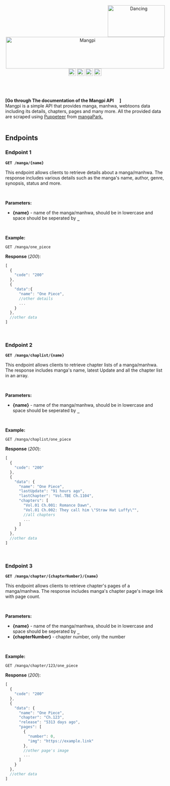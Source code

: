 <div align="center">
  <img src="https://media.giphy.com/media/3NnnS6Q8hVPZC/giphy.gif" alt="Dancing" width="180" height="100" align="right">
    <div align="center">
        <img src="https://media.giphy.com/media/Ej3SUBjzCqhJ1mf0VT/giphy.gif" width="500" height="100" alt="Mangpi"><br>
        <img src="https://img.shields.io/badge/Mangpi_api-blue" height="23">
        <img src="https://img.shields.io/badge/v1.0.0-blue" height="23">
        <img src="https://img.shields.io/badge/manga-scraper-purple" height="23">
        <img src="https://img.shields.io/badge/api-Documentation-blue" height="23">
    </div>
</div>
<br><br><br>


**[Go through The documentation of the Mangpi API <img src="https://img.shields.io/badge/v1.0.0-blue" height="15">]**<br>
Mangpi is a simple API that provides manga, manhwa, webtoons data including its details, chapters, pages and many more. All the provided data are scraped using [Puppeteer](https://github.com/puppeteer/puppeteer) from [mangaPark.](https://mangapark.net)
<br><br>

## Endpoints

### Endpoint 1

**`GET /manga/{name}`**

This endpoint allows clients to retrieve details about a manga/manhwa. The response includes various details such as the manga's name, author, genre, synopsis, status and more.

<br>

**Parameters:**
- **{name}** - name of the manga/manhwa, should be in lowercase and space should be seperated by **` _ `** 

<br>

**Example:**
```
GET /manga/one_piece
```

**Response** (*200*):

```js
[
  {
    "code": "200"
  },
  {
    "data":{
      "name": "One Piece",
      //other details
      ...
    }
  },
  //other data
]
```
<br>

### Endpoint 2

**`GET /manga/chaplist/{name}`**

This endpoint allows clients to retrieve chapter lists of a manga/manhwa. The response includes manga's name, latest Update and all the chapter list in an array.

<br>

**Parameters:**
- **{name}** - name of the manga/manhwa, should be in lowercase and space should be seperated by **` _ `** 

<br>

**Example:**
```
GET /manga/chaplist/one_piece
```

**Response** (*200*):

```js
[
  {
    "code": "200"
  },
  {
    "data": {
      "name": "One Piece",
      "lastUpdate": "91 hours ago",
      "lastChapter": "Vol.TBE Ch.1104",
      "chapters": [
        "Vol.01 Ch.001: Romance Dawn",
        "Vol.01 Ch.002: They call him \"Straw Hat Luffy\"",
        //all chapters
        ...
      ]
    }
  },
  //other data
]
```
<br>

### Endpoint 3

**`GET /manga/chapter/{chapterNumber}/{name}`**

This endpoint allows clients to retrieve chapter's pages of a manga/manhwa. The response includes manga's chapter page's image link with page count.

<br>

**Parameters:**
- **{name}** - name of the manga/manhwa, should be in lowercase and space should be seperated by **` _ `**
- **{chapterNumber}** - chapter number, only the number  

<br>

**Example:**
```
GET /manga/chapter/123/one_piece
```

**Response** (*200*):

```js
[
  {
    "code": "200"
  },
  {
    "data": {
      "name": "One Piece",
      "chapter": "Ch.123",
      "release": "5313 days ago",
      "pages": [
        {
          "number": 0,
          "img": "https://example.link"
        },
        //other page's image
        ...
      ]
    }
  },
  //other data
]
```


